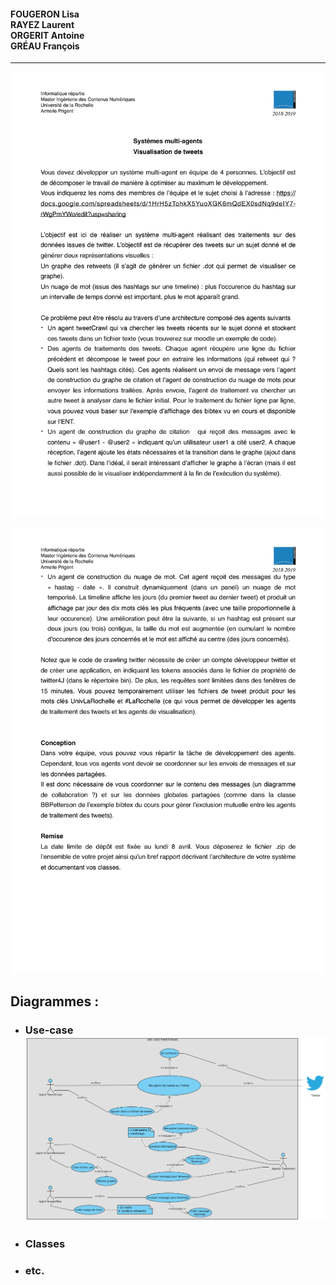 #### FOUGERON Lisa<br>RAYEZ Laurent<br>ORGERIT Antoine<br>GRÉAU François
___
![Page 1 Sujet](uml/SujetP1.jpg)

![Page 1 Sujet](uml/SujetP2.jpg)
## Diagrammes :
- ### Use-case<br> ![Use Case Diagram](uml/usecase.png)
- ### Classes<br>
- ### etc.